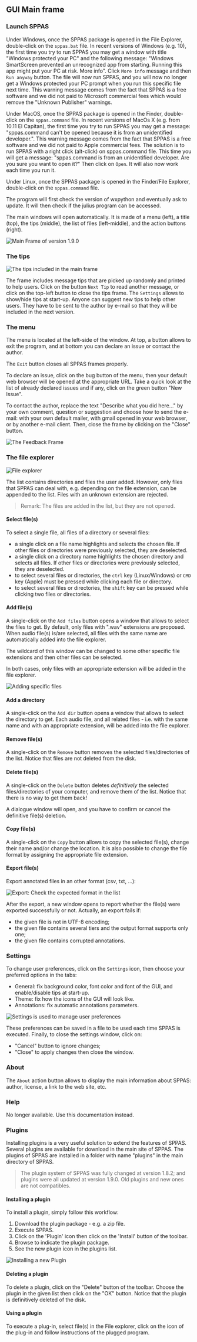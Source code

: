 ## GUI Main frame


### Launch SPPAS

Under Windows, once the SPPAS package is opened in the File Explorer,
double-click on the `sppas.bat` file.
In recent versions of Windows (e.g. 10), the first time you try 
to run SPPAS you may get a window with title "Windows protected your PC"
and the following message: "Windows SmartScreen prevented an unrecognized 
app from starting. Running this app might put your PC at risk. More info".
Click `More info` message and then `Run anyway` button. 
The file will now run SPPAS, and you will now no longer get a Windows 
protected your PC prompt when you run this specific file next time.
This warning message comes from the fact that SPPAS is a free software
and we did not paid to Microsoft commercial fees which would remove the 
"Unknown Publisher" warnings. 

Under MacOS, once the SPPAS package is opened in the Finder, double-click 
on the `sppas.command` file. In recent versions of MacOs X (e.g. from 10.11 
El Capitan), the first time you try to run SPPAS you may get a message:
"sppas.command can't be opened because it is from an unidentified developer.".
This warning message comes from the fact that SPPAS is a free software
and we did not paid to Apple commercial fees. The solution is to run SPPAS 
with a right click (alt-click) on sppas.command file. This time you will get
a message: "sppas.command is from an unidentified developer. Are you sure 
you want to open it?" Then click on `Open`. 
It will also now work each time you run it.

Under Linux, once the SPPAS package is opened in the 
Finder/File Explorer, double-click on the `sppas.command` file.

The program will first check the version of wxpython and eventually ask to 
update. It will then check if the julius program can be accessed.

The main windows will open automatically. It is made of a menu (left), 
a title (top), 
the tips (middle), 
the list of files (left-middle),
and the action buttons (right).

![Main Frame of version 1.9.0](etc/screenshots/sppas-1-8-0.png)


### The tips

![The tips included in the main frame](etc/screenshots/tips.png)

The frame includes message tips that are picked up randomly and printed to 
help users. Click on the button `Next Tip` to read another message, or click 
on the top-left button to close the tips frame. 
The `Settings` allows to show/hide tips at start-up.
Anyone can suggest new tips to help other users. They have to be
sent to the author by e-mail so that they will be included in the next 
version.


### The menu

The menu is located at the left-side of the window.
At top, a button allows to exit the program, and at bottom
you can declare an issue or contact the author.

The `Exit` button closes all SPPAS frames properly. 

To declare an issue, click on the bug button of the menu, then your default
web browser will be opened at the appropriate URL. Take a quick look at the 
list of already declared issues and if any, click on the green button "New
Issue".

To contact the author, replace the text "Describe what you did here..." by 
your own comment, question or suggestion and choose how to send the e-mail: 
with your own default mailer, with gmail opened in your web browser,
or by another e-mail client. Then, close the frame by clicking on the "Close"
button.

![The Feedback Frame](etc/screenshots/feedback.png)


### The file explorer

![File explorer](etc/screenshots/FLP.png)

The list contains directories and files the user added. However, only files 
that SPPAS can deal with, e.g. depending on the file extension, can be appended 
to the list. Files with an unknown extension are rejected.

>Remark: The files are added in the list, but they are not opened.


#### Select file(s)

To select a single file, all files of a directory or several files:

* a single click on a file name highlights and selects the chosen file. If other files or directories were previously selected, they are deselected.
* a single click on a directory name highlights the chosen directory and selects all files. If other files or directories were previously selected, they are deselected.
* to select several files or directories, the `ctrl` key (Linux/Windows) or `CMD` key (Apple) must be pressed while clicking each file or directory.
* to select several files or directories, the `shift` key can be pressed while clicking two files or directories.


#### Add file(s)

A single-click on the `Add files` button opens a window that allows to select
the files to get. By default, only files with ".wav" extensions are proposed.
When audio file(s) is/are selected, all files with the same name are 
automatically added into the file explorer. 

The wildcard of this window can be changed to some other specific file extensions
and then other files can be selected. 

In both cases, only files with an appropriate extension will be added in the 
file explorer.

![Adding specific files](etc/screenshots/FLP-Add.png)


#### Add a directory

A single-click on the `Add dir` button opens a window that allows to select
the directory to get. 
Each audio file, and all related files - i.e. with the same name and with an 
appropriate extension, will be added into the file explorer.


#### Remove file(s)

A single-click on the `Remove` button removes the selected files/directories
of the list. Notice that files are not deleted from the disk.


#### Delete file(s)

A single-click on the `Delete` button deletes *definitively* the selected 
files/directories of your computer, and remove them of the list.
Notice that there is no way to get them back!

A dialogue window will open, and you have to confirm or cancel the 
definitive file(s) deletion.


#### Copy file(s)

A single-click on the `Copy` button allows to copy the selected file(s), 
change their name and/or change the location. It is also possible to 
change the file format by assigning the appropriate file extension. 


#### Export file(s)

Export annotated files in an other format (csv, txt, ...):

![Export: Check the expected format in the list](etc/screenshots/FLP-Export.png)

After the export, a new window opens to report whether the file(s) were 
exported successfully or not. Actually, an export fails if:
- the given file is not in UTF-8 encoding;
- the given file contains several tiers and the output format supports only one;
- the given file contains corrupted annotations.


### Settings

To change user preferences, click on the `Settings` icon, then choose your
preferred options in the tabs: 

- General: fix background color, font color and font of the GUI, and enable/disable tips at start-up.
- Theme: fix how the icons of the GUI will look like. 
- Annotations: fix automatic annotations parameters.

![Settings is used to manage user preferences](etc/screenshots/settings.png)

These preferences can be saved in a file to be used each time SPPAS is executed. 
Finally, to close the settings window, click on:

- "Cancel" button to ignore changes;
- "Close" to apply changes then close the window.


### About

The `About` action button allows to display the main information about SPPAS: 
author, license, a link to the web site, etc.


### Help

No longer available. Use this documentation instead.


### Plugins 

Installing plugins is a very useful solution to extend the features
of SPPAS. Several plugins are available for download in the main site
of SPPAS. The plugins of SPPAS are installed in a folder with name "plugins"
in the main directory of SPPAS.

> The plugin system of SPPAS was fully changed at version 1.8.2;
> and plugins were all updated at version 1.9.0.
> Old plugins and new ones are not compatibles.


#### Installing a plugin

To install a plugin, simply follow this workflow:

1. Download the plugin package - e.g. a zip file.
2. Execute SPPAS.
3. Click on the 'Plugin' icon then click on the 'Install' button of the toolbar.
4. Browse to indicate the plugin package.
5. See the new plugin icon in the plugins list.

![Installing a new Plugin](etc/figures/plugin-workflow.png)


#### Deleting a plugin

To delete a plugin, click on the "Delete" button of the toolbar.
Choose the plugin in the given list then click on the "OK" button.
Notice that the plugin is definitively deleted of the disk.


#### Using a plugin

To execute a plug-in, select file(s) in the File explorer, click on the 
icon of the plug-in and follow instructions of the plugged program.
